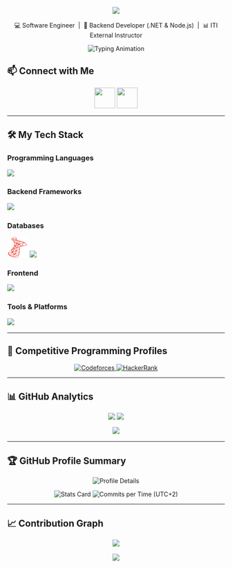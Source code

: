 <!-- Header Banner -->
<p align="center">
  <img src="https://capsule-render.vercel.app/api?type=waving&color=gradient&height=220&section=header&text=Fatma%20Alaa%20Alghonaimy&fontSize=40&fontColor=fff&animation=fadeIn&fontAlignY=35" />
</p>

<!-- Short Professional Intro -->
<p align="center">
  💻 Software Engineer &nbsp;|&nbsp; 🚀 Backend Developer (.NET & Node.js) &nbsp;|&nbsp; 📊 ITI External Instructor
</p>

<!-- Typing Animation -->
<p align="center">
  <img src="https://readme-typing-svg.demolab.com?font=Fira+Code&weight=600&size=22&duration=2000&pause=800&color=00E7FF&center=true&vCenter=true&width=650&lines=Designing+Clean+%26+Scalable+Backend+Systems;Building+High-Performance+APIs;Optimizing+Data+Workflows+for+Reliability;" alt="Typing Animation" />
</p>


## 📫 Connect with Me
<p align="center">
  <a href="mailto:ffatmaalaa32@gmail.com"><img src="https://skillicons.dev/icons?i=gmail" width="48" height="48" /></a>
  <a href="https://linkedin.com/in/fatma-alghonaimy"><img src="https://skillicons.dev/icons?i=linkedin" width="48" height="48" /></a>
</p>

---

## 🛠 My Tech Stack

### **Programming Languages**
<p>
  <img src="https://skillicons.dev/icons?i=cs,cpp,python,js,ts,dart" height="48" />
</p>

### **Backend Frameworks**
<p>
  <img src="https://skillicons.dev/icons?i=dotnet,nodejs,express" height="48" />
</p>

### **Databases**
<p>
  <img src="https://raw.githubusercontent.com/devicons/devicon/master/icons/microsoftsqlserver/microsoftsqlserver-plain.svg" title="SQL Server" height="48"/>
  <img src="https://skillicons.dev/icons?i=mongodb" height="48" />
</p>


### **Frontend**
<p>
  <img src="https://skillicons.dev/icons?i=html,css,bootstrap,angular,flutter" height="48" />
</p>

### **Tools & Platforms**
<p>
  <img src="https://skillicons.dev/icons?i=git,github,postman,swagger" height="48" />
</p>

---
## 🏅 Competitive Programming Profiles

<p align="center">
  <a href="https://codeforces.com/profile/Fatma_alghonaimy" target="_blank">
    <img src="https://img.shields.io/badge/Codeforces-1F8ACB?style=for-the-badge&logo=codeforces&logoColor=white" alt="Codeforces" />
  </a>
  <a href="https://www.hackerrank.com/ffatmaalaa32" target="_blank">
    <img src="https://img.shields.io/badge/HackerRank-2EC866?style=for-the-badge&logo=hackerrank&logoColor=white" alt="HackerRank" />
  </a>
</p>

---
## 📊 GitHub Analytics

<p align="center">
  <img src="https://github-readme-stats.vercel.app/api?username=fatmaAlghonaimy&show_icons=true&theme=tokyonight&hide_border=true" height="165"/>
  <img src="https://streak-stats.demolab.com?user=fatmaAlghonaimy&theme=tokyonight&hide_border=true" height="165"/>
</p>

<p align="center">
  <img src="https://github-readme-stats.vercel.app/api/top-langs/?username=fatmaAlghonaimy&layout=compact&theme=tokyonight&hide_border=true" height="165"/>
</p>

---
## 🏆 GitHub Profile Summary

<p align="center">
  <img src="https://github-profile-summary-cards.vercel.app/api/cards/profile-details?username=fatmaAlghonaimy&theme=tokyonight" alt="Profile Details" />
</p>

<p align="center">
  <img src="https://github-profile-summary-cards.vercel.app/api/cards/stats?username=fatmaAlghonaimy&theme=tokyonight" alt="Stats Card" />
  <img src="https://github-profile-summary-cards.vercel.app/api/cards/productive-time?username=fatmaAlghonaimy&theme=tokyonight&utcOffset=2" alt="Commits per Time (UTC+2)" />
</p>

---
## 📈 Contribution Graph
<p align="center">
  <img src="https://github-readme-activity-graph.vercel.app/graph?username=fatmaAlghonaimy&theme=react-dark&hide_border=true&area=true" />
</p>

<!-- Footer Banner -->
<p align="center">
  <img src="https://capsule-render.vercel.app/api?type=waving&color=gradient&height=120&section=footer" />
</p>
